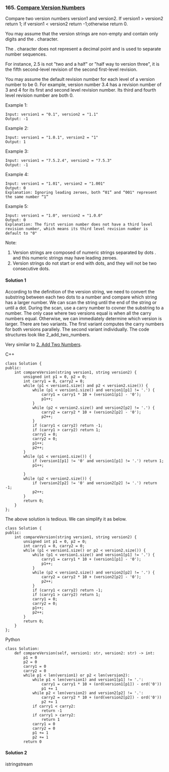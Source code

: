 ### 165\. [Compare Version Numbers](https://leetcode.com/problems/compare-version-numbers/)

Compare two version numbers version1 and version2.
If version1 > version2 return 1; if version1 < version2 return -1;otherwise return 0.

You may assume that the version strings are non-empty and contain only digits and the . character.

The . character does not represent a decimal point and is used to separate number sequences.

For instance, 2.5 is not "two and a half" or "half way to version three", it is the fifth second-level revision of the second first-level revision.

You may assume the default revision number for each level of a version number to be 0. For example, version number 3.4 has a revision number of 3 and 4 for its first and second level revision number. Its third and fourth level revision number are both 0.

 
Example 1:
```
Input: version1 = "0.1", version2 = "1.1"
Output: -1
```

Example 2:
```
Input: version1 = "1.0.1", version2 = "1"
Output: 1
```

Example 3:
```
Input: version1 = "7.5.2.4", version2 = "7.5.3"
Output: -1
```

Example 4:
```
Input: version1 = "1.01", version2 = "1.001"
Output: 0
Explanation: Ignoring leading zeroes, both “01” and “001" represent the same number “1”
```

Example 5:
```
Input: version1 = "1.0", version2 = "1.0.0"
Output: 0
Explanation: The first version number does not have a third level revision number, which means its third level revision number is default to "0"
```

Note:

1. Version strings are composed of numeric strings separated by dots . and this numeric strings may have leading zeroes.
2. Version strings do not start or end with dots, and they will not be two consecutive dots.


#### Solution 1

According to the definition of the version string, we need to convert the substring between each two 
dots to a number and compare which string has a larger number. We can scan the string until the 
end of the string or until a dot. During the scan, use a carry number to covner the substring to a
number. The only case where two versions equal is when all the carry numbers equal. Otherwise,
we can immediately determine which version is larger. There are two variants. The first variant
computes the carry numbers for both versions parallely. The second variant individually. The 
code structures look like 2_add_two_numbers.

Very similar to [2. Add Two Numbers](2_addTwoNumbers.md).

C++

```
class Solution {
public:
    int compareVersion(string version1, string version2) {
        unsigned int p1 = 0, p2 = 0;
        int carry1 = 0, carry2 = 0;
        while (p1 < version1.size() and p2 < version2.size()) {
            while (p1 < version1.size() and version1[p1] != '.') {
                carry1 = carry1 * 10 + (version1[p1] - '0');
                p1++;
            }
            while (p2 < version2.size() and version2[p2] != '.') {
                carry2 = carry2 * 10 + (version2[p2] - '0');
                p2++;
            }
            if (carry1 < carry2) return -1;
            if (carry1 > carry2) return 1;
            carry1 = 0;
            carry2 = 0;
            p1++;
            p2++;
        }
        while (p1 < version1.size()) {
            if (version1[p1] != '0' and version1[p1] != '.') return 1;
            p1++;

        } 
        while (p2 < version2.size()) {
            if (version2[p2] != '0' and version2[p2] != '.') return -1;
            p2++;
        }
        return 0;
    }
};
```

The above solution is tedious. We can simplify it as below. 

```
class Solution {
public:
    int compareVersion(string version1, string version2) {
        unsigned int p1 = 0, p2 = 0;
        int carry1 = 0, carry2 = 0;
        while (p1 < version1.size() or p2 < version2.size()) {
            while (p1 < version1.size() and version1[p1] != '.') {
                carry1 = carry1 * 10 + (version1[p1] - '0');
                p1++;
            }
            while (p2 < version2.size() and version2[p2] != '.') {
                carry2 = carry2 * 10 + (version2[p2] - '0');
                p2++;
            }
            if (carry1 < carry2) return -1;
            if (carry1 > carry2) return 1;
            carry1 = 0;
            carry2 = 0;
            p1++;
            p2++;
        }
        return 0;
    }
};
```

Python

```
class Solution:
    def compareVersion(self, version1: str, version2: str) -> int:
        p1 = 0
        p2 = 0
        carry1 = 0
        carry2 = 0
        while p1 < len(version1) or p2 < len(version2):
            while p1 < len(version1) and version1[p1] != '.':
                carry1 = carry1 * 10 + (ord(version1[p1]) - ord('0'))
                p1 += 1
            while p2 < len(version2) and version2[p2] != '.':
                carry2 = carry2 * 10 + (ord(version2[p2]) - ord('0'))
                p2 += 1
            if carry1 < carry2:
                return -1
            if carry1 > carry2:
                return 1
            carry1 = 0
            carry2 = 0
            p1 += 1
            p2 += 1
        return 0
```

#### Solution 2

istringstream

```

```
